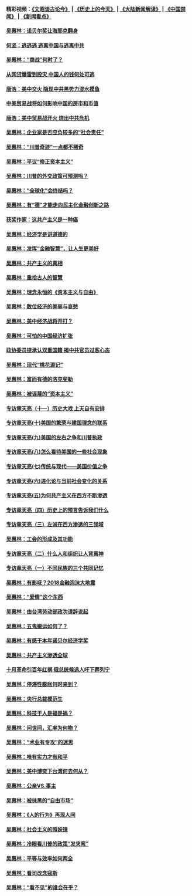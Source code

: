 #### 精彩视频：[《文昭谈古论今》](http://45.32.25.56/wenzhao) | [《历史上的今天》](http://45.32.25.56/today-in-history) | [《大陆新闻解读》](http://45.32.25.56/ntdtv-comedy) | [《中国禁闻》](http://45.32.25.56/ntdtv-news) | [《新闻看点》](http://45.32.25.56/news-insight) 

 #### [吴惠林：诺贝尔奖让海耶克翻身](../pages/nsc423/n10890049.md?t=02031639) 

#### [何坚：逃逃逃 逃离中国与逃离中共](../pages/nsc423/n10592891.md?t=02031639) 

#### [吴惠林：“商战”何时了？](../pages/nsc423/n10573558.md?t=02031639) 

#### [从网贷爆雷到股灾 中国人的钱何处可逃](../pages/nsc423/n10572800.md?t=02031639) 

#### [唐浩：美中交火 隐现中共黑势力混水摸鱼](../pages/nsc423/n10544040.md?t=02031639) 

#### [中美贸易战将如何影响中国的房市和币值](../pages/nsc423/n10543697.md?t=02031639) 

#### [唐浩：美中贸易战开火 烧出中共危机](../pages/nsc423/n10540126.md?t=02031639) 

#### [吴惠林：企业家是否应负较多的“社会责任”](../pages/nsc423/n10535022.md?t=02031639) 

#### [吴惠林：“川普奇迹”一点都不稀奇](../pages/nsc423/n10512808.md?t=02031639) 

#### [吴惠林：平议“修正资本主义”](../pages/nsc423/n10495724.md?t=02031639) 

#### [吴惠林：川普的外交政策可预测吗？](../pages/nsc423/n10462387.md?t=02031639) 

#### [吴惠林：“全球化”会终结吗？](../pages/nsc423/n10452838.md?t=02031639) 

#### [吴惠林：有“德”才能走向民主化金融创新之路](../pages/nsc423/n10432292.md?t=02031639) 

#### [获奖作家：这共产主义是一种癌](../pages/nsc423/n10431541.md?t=02031639) 

#### [吴惠林：经济学是讲道德的](../pages/nsc423/n10398014.md?t=02031639) 

#### [吴惠林：发挥“金融智慧”，让人生更美好](../pages/nsc423/n10375019.md?t=02031639) 

#### [吴惠林：共产主义的真相](../pages/nsc423/n10351394.md?t=02031639) 

#### [吴惠林：重拾古人的智慧](../pages/nsc423/n10337691.md?t=02031639) 

#### [吴惠林：理念永恒的《资本主义与自由》](../pages/nsc423/n10316274.md?t=02031639) 

#### [吴惠林：数位经济的美丽与哀愁](../pages/nsc423/n10292946.md?t=02031639) 

#### [吴惠林：美中经济战将开打？](../pages/nsc423/n10258825.md?t=02031639) 

#### [吴惠林：可怕的中国经济扩张](../pages/nsc423/n10219147.md?t=02031639) 

#### [政协委员提承认双重国籍 揭中共官员过客心态](../pages/nsc423/n10208809.md?t=02031639) 

#### [吴惠林：现代“桃花源记”](../pages/nsc423/n10185234.md?t=02031639) 

#### [吴惠林：富而有德的洛克斐勒](../pages/nsc423/n10142264.md?t=02031639) 

#### [吴惠林：被诬蔑的“资本主义”](../pages/nsc423/n10124816.md?t=02031639) 

#### [专访章天亮（十一）历史大戏 上天自有安排](../pages/nsc423/n10094905.md?t=02031639) 

#### [专访章天亮(十)美国的繁荣与建国理念的联系](../pages/nsc423/n10094899.md?t=02031639) 

#### [专访章天亮(九)美国的左右之争和川普执政](../pages/nsc423/n10094889.md?t=02031639) 

#### [专访章天亮(八)怎么看待美国的一些社会现象](../pages/nsc423/n10094857.md?t=02031639) 

#### [专访章天亮(七)传统与现代——美国价值之争](../pages/nsc423/n10093140.md?t=02031639) 

#### [专访章天亮(六)进化论与当前社会变化的关系](../pages/nsc423/n10092036.md?t=02031639) 

#### [专访章天亮(五)为何共产主义在西方不断渗透](../pages/nsc423/n10083620.md?t=02031639) 

#### [专访章天亮（四）历史上的预言告诉我们什么](../pages/nsc423/n10083606.md?t=02031639) 

#### [专访章天亮（三）左派在西方渗透的三领域](../pages/nsc423/n10081115.md?t=02031639) 

#### [吴惠林：工会的形成及其功能](../pages/nsc423/n10080633.md?t=02031639) 

#### [专访章天亮（二）什么人和组织让人背离神](../pages/nsc423/n10076637.md?t=02031639) 

#### [专访章天亮（一）不同民族的三个共同记忆](../pages/nsc423/n10074188.md?t=02031639) 

#### [吴惠林：有影呒？2018金融泡沫大地震](../pages/nsc423/n10040534.md?t=02031639) 

#### [吴惠林：“爱情”这个东西](../pages/nsc423/n10019423.md?t=02031639) 

#### [吴惠林：由台湾劳动部政次请辞说起](../pages/nsc423/n9979679.md?t=02031639) 

#### [吴惠林：五鬼搬运如何了？](../pages/nsc423/n9925338.md?t=02031639) 

#### [吴惠林：有感于本年诺贝尔经济学奖](../pages/nsc423/n9871883.md?t=02031639) 

#### [吴惠林：共产主义渗透全球](../pages/nsc423/n9812748.md?t=02031639) 

#### [十月革命引百年红祸 俄总统候选人吁下葬列宁](../pages/nsc423/n9810182.md?t=02031639) 

#### [吴惠林：停滞性膨胀何时来到？](../pages/nsc423/n9764136.md?t=02031639) 

#### [吴惠林：央行总裁模范生](../pages/nsc423/n9728134.md?t=02031639) 

#### [吴惠林：科技于人是福是祸？](../pages/nsc423/n9672982.md?t=02031639) 

#### [吴惠林：问世间，汇率为何物？](../pages/nsc423/n9621788.md?t=02031639) 

#### [吴惠林：“术业有专攻”的迷思](../pages/nsc423/n9580363.md?t=02031639) 

#### [吴惠林：唯有实力才有和平](../pages/nsc423/n9529599.md?t=02031639) 

#### [吴惠林：美中博奕下台湾何去何从？](../pages/nsc423/n9483598.md?t=02031639) 

#### [吴惠林：公亲VS.事主](../pages/nsc423/n9425637.md?t=02031639) 

#### [吴惠林：被抹黑的“自由市场”](../pages/nsc423/n9351545.md?t=02031639) 

#### [吴惠林：《人的行为》再现人间](../pages/nsc423/n9296339.md?t=02031639) 

#### [吴惠林：社会主义的照妖镜](../pages/nsc423/n9243460.md?t=02031639) 

#### [吴惠林：冷眼看川普的政策“发夹弯”](../pages/nsc423/n9120684.md?t=02031639) 

#### [吴惠林：平等与效率如何两全](../pages/nsc423/n9075430.md?t=02031639) 

#### [吴惠林：看司改念寇斯](../pages/nsc423/n9024915.md?t=02031639) 

#### [吴惠林：“看不见”的谁会在乎？](../pages/nsc423/n8977488.md?t=02031639) 

